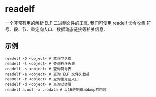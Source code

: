 # readelf
一个非常有用的解析 ELF 二进制文件的工具. 我们可使用 readelf 命令收集
符号、段、节、重定向入口、数据动态链接等相关信息.

## 示例
```
readelf -S <object> # 查询节头表
readelf -l <object> # 查询程序头表
readelf -s <object> # 查询符号表
readelf -e <object> # 查询 ELF 文件头数据
readelf -r <object> # 查询重定位入口
readelf -d <object> # 查询动态段
readelf a.out -x .rodata # 以16进制输出dump的内容
```